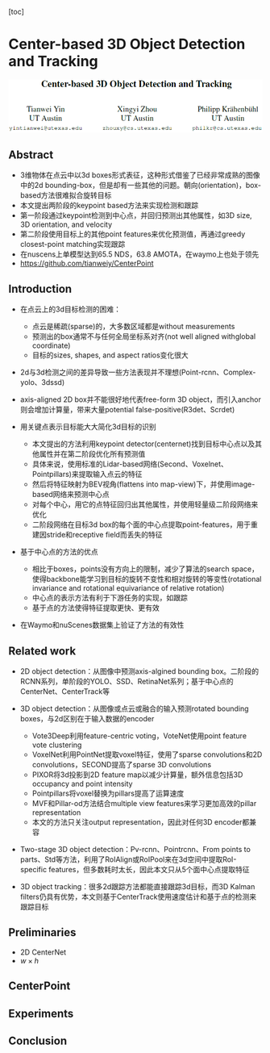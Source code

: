 [toc]

# Center-based 3D Object Detection and Tracking

![image-20230305164954909](CenterPoint.assets/image-20230305164954909.png)

## Abstract

- 3维物体在点云中以3d boxes形式表征，这种形式借鉴了已经非常成熟的图像中的2d bounding-box，但是却有一些其他的问题。朝向(orientation)，box-based方法很难拟合旋转目标
- 本文提出两阶段的keypoint based方法来实现检测和跟踪
- 第一阶段通过keypoint检测到中心点，并回归预测出其他属性，如3D size, 3D orientation, and velocity
- 第二阶段使用目标上的其他point features来优化预测值，再通过greedy closest-point matching实现跟踪
- 在nuscens上单模型达到65.5 NDS，63.8 AMOTA，在waymo上也处于领先
- https://github.com/tianweiy/CenterPoint

## Introduction

- 在点云上的3d目标检测的困难：
  - 点云是稀疏(sparse)的，大多数区域都是without measurements
  - 预测出的box通常不与任何全局坐标系对齐(not well aligned withglobal coordinate)
  - 目标的sizes, shapes, and aspect ratios变化很大

- 2d与3d检测之间的差异导致一些方法表现并不理想(Point-rcnn、Complex-yolo、3dssd)
- axis-aligned 2D box并不能很好地代表free-form 3D object，而引入anchor则会增加计算量，带来大量potential false-positive(R3det、Scrdet)
- 用关键点表示目标能大大简化3d目标的识别
  - 本文提出的方法利用keypoint detector(centernet)找到目标中心点以及其他属性并在第二阶段优化所有预测值
  - 具体来说，使用标准的Lidar-based网络(Second、Voxelnet、Pointpillars)来提取输入点云的特征
  - 然后将特征映射为BEV视角(flattens into map-view)下，并使用image-based网络来预测中心点
  - 对每个中心，用它的点特征回归出其他属性，并使用轻量级二阶段网络来优化
  - 二阶段网络在目标3d box的每个面的中心点提取point-features，用于重建因stride和receptive field而丢失的特征

- 基于中心点的方法的优点
  - 相比于boxes，points没有方向上的限制，减少了算法的search space，使得backbone能学习到目标的旋转不变性和相对旋转的等变性(rotational invariance and rotational equivariance of relative rotation)
  - 中心点的表示方法有利于下游任务的实现，如跟踪
  - 基于点的方法使得特征提取更快、更有效
- 在Waymo和nuScenes数据集上验证了方法的有效性

## Related work

- 2D object detection：从图像中预测axis-algined bounding box。二阶段的RCNN系列，单阶段的YOLO、SSD、RetinaNet系列；基于中心点的CenterNet、CenterTrack等
- 3D object detection：从图像或点云或融合的输入预测rotated bounding boxes，与2d区别在于输入数据的encoder
  - Vote3Deep利用feature-centric voting，VoteNet使用point feature vote clustering
  - VoxelNet利用PointNet提取voxel特征，使用了sparse convolutions和2D convolutions，SECOND提高了sparse 3D convolutions
  - PIXOR将3d投影到2D feature map以减少计算量，额外信息包括3D occupancy and point intensity
  - Pointpillars将voxel替换为pillars提高了运算速度
  - MVF和Pillar-od方法结合multiple view features来学习更加高效的pillar representation
  - 本文的方法只关注output representation，因此对任何3D encoder都兼容

- Two-stage 3D object detection：Pv-rcnn、Pointrcnn、From points to parts、Std等方法，利用了RoIAlign或RoIPool来在3d空间中提取RoI-specific features，但多数耗时太长，因此本文只从5个面中心点提取特征
- 3D object tracking：很多2d跟踪方法都能直接跟踪3d目标，而3D Kalman filters仍具有优势，本文则基于CenterTrack使用速度估计和基于点的检测来跟踪目标

## Preliminaries

- 2D CenterNet
- $w \times h$









## CenterPoint







## Experiments







## Conclusion